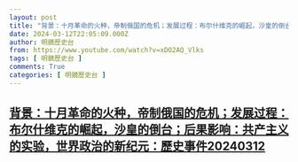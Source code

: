 ```yaml
---
layout: post
title: "背景：十月革命的火种，帝制俄国的危机；发展过程：布尔什维克的崛起，沙皇的倒台；后果影响：共产主义的实验，世界政治的新纪元：歷史事件20240312"
date: 2024-03-12T22:05:09.000Z
author: 明鏡歷史台
from: https://www.youtube.com/watch?v=xDO2AQ_Vlks
tags: [ 明鏡歷史台 ]
comments: True
categories: [ 明鏡歷史台 ]
---
```

<!--1710281109000-->
[背景：十月革命的火种，帝制俄国的危机；发展过程：布尔什维克的崛起，沙皇的倒台；后果影响：共产主义的实验，世界政治的新纪元：歷史事件20240312](https://www.youtube.com/watch?v=xDO2AQ_Vlks)
------

<div>

</div>
